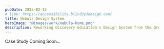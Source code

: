 ```yaml
---
pubDate: 2023-02-15
# link: https://accessibility.blind3y3design.com/
title: Nebula Design System
heroImage: "@images/work/nebula-home.png"
description: Reworking Discovery Education's Design System from the Ground Up
---
```


Case Study Coming Soon...
